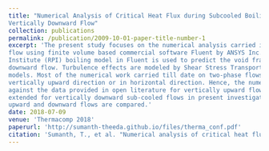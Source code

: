 ```yaml
---
title: "Numerical Analysis of Critical Heat Flux during Subcooled Boiling for a
Vertically Downward Flow"
collection: publications
permalink: /publication/2009-10-01-paper-title-number-1
excerpt: 'The present study focuses on the numerical analysis carried in a vertically downward sub-cooled
flow using finite volume based commercial software Fluent by ANSYS Inc. Rensselaer Polytechnic
Institute (RPI) boiling model in Fluent is used to predict the void fraction and CHF in a vertically
downward flow. Turbulence effects are modeled by Shear Stress Transport (SST) k-ω and k-ɛ
models. Most of the numerical work carried till date on two-phase flows focused on flow in
vertically upward direction or in horizontal direction. Hence, the numerical models are validated
against the data provided in open literature for vertically upward flows. The same models are
extended for vertically downward sub-cooled flows in present investigation and the results for
upward and downward flows are compared.'
date: 2018-07-09
venue: 'Thermacomp 2018'
paperurl: 'http://sumanth-theeda.github.io/files/therma_conf.pdf'
citation: 'Sumanth, T., et al. "Numerical analysis of critical heat flux during subcooled boiling for a vertically downward flow." Proceedings of Thermacomp2018, fifth international conference on computational methods for thermal problems, Indian Institute of Science, Bangalore, India. 2018.'
---
```

